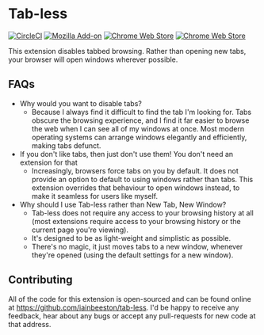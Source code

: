 Tab-less
========

[![CircleCI](https://img.shields.io/circleci/project/github/iainbeeston/tab-less/master.svg)]()
[![Mozilla Add-on](https://img.shields.io/amo/tab-less-addon.svg)](https://addons.mozilla.org/addon/tab-less-addon/)
[![Chrome Web Store](https://img.shields.io/chrome-web-store/v/nimelepbpejjlbmoobocpfnjhihnpked.svg)]()
[![Chrome Web Store](https://img.shields.io/chrome-web-store/rating/nimelepbpejjlbmoobocpfnjhihnpked.svg)]()

This extension disables tabbed browsing. Rather than opening new tabs, your browser will open windows wherever possible.

FAQs
----

* Why would you want to disable tabs?
  * Because I always find it difficult to find the tab I'm looking for. Tabs obscure the browsing experience, and I find it far easier to browse the web when I can see all of my windows at once. Most modern operating systems can arrange windows elegantly and efficiently, making tabs defunct.
* If you don't like tabs, then just don't use them! You don't need an extension for that
  * Increasingly, browsers force tabs on you by default. It does not provide an option to default to using windows rather than tabs. This extension overrides that behaviour to open windows instead, to make it seamless for users like myself.
* Why should I use Tab-less rather than New Tab, New Window?
  * Tab-less does not require any access to your browsing history at all (most extensions require access to your browsing history or the current page you're viewing).
  * It's designed to be as light-weight and simplistic as possible.
  * There's no magic, it just moves tabs to a new window, whenever they're opened (using the default settings for a new window).

Contributing
------------

All of the code for this extension is open-sourced and can be found online at https://github.com/iainbeeston/tab-less. I'd be happy to receive any feedback, hear about any bugs or accept any pull-requests for new code at that address.
